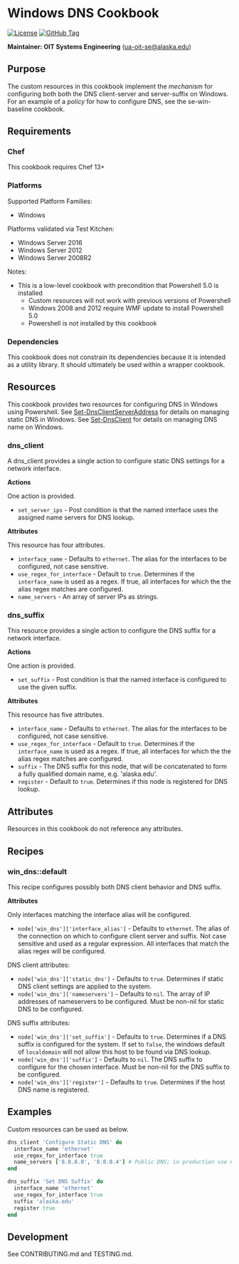 # Windows DNS Cookbook

[![License](https://img.shields.io/github/license/ualaska-it/win_dns.svg)](https://github.com/ualaska-it/win_dns)
[![GitHub Tag](https://img.shields.io/github/tag/ualaska-it/win_dns.svg)](https://github.com/ualaska-it/win_dns)

__Maintainer: OIT Systems Engineering__ (<ua-oit-se@alaska.edu>)

## Purpose

The custom resources in this cookbook implement the _mechanism_ for configuring both both the DNS client-server and server-suffix on Windows.  For an example of a _policy_ for how to configure DNS, see the se-win-baseline cookbook.

## Requirements

### Chef

This cookbook requires Chef 13+

### Platforms

Supported Platform Families:

* Windows

Platforms validated via Test Kitchen:

* Windows Server 2016
* Windows Server 2012
* Windows Server 2008R2

Notes:

* This is a low-level cookbook with precondition that Powershell 5.0 is installed
  * Custom resources will not work with previous versions of Powershell
  * Windows 2008 and 2012 require WMF update to install Powershell 5.0
  * Powershell is not installed by this cookbook

### Dependencies

This cookbook does not constrain its dependencies because it is intended as a utility library.  It should ultimately be used within a wrapper cookbook.

## Resources

This cookbook provides two resources for configuring DNS in Windows using Powershell.  See [Set-DnsClientServerAddress](https://technet.microsoft.com/en-us/itpro/powershell/windows/dnsclient/set-dnsclientserveraddress) for details on managing static DNS in Windows.  See [Set-DnsClient](https://technet.microsoft.com/en-us/itpro/powershell/windows/dnsclient/set-dnsclient) for details on managing DNS name on Windows.

### dns_client

A dns_client provides a single action to configure static DNS settings for a network interface.

__Actions__

One action is provided.

* `set_server_ips` - Post condition is that the named interface uses the assigned name servers for DNS lookup.

__Attributes__

This resource has four attributes.

* `interface_name` - Defaults to `ethernet`.  The alias for the interfaces to be configured, not case sensitive.
* `use_regex_for_interface` - Default to `true`.  Determines if the `interface_name` is used as a regex.  If true, all interfaces for which the the alias regex matches are configured.
* `name_servers` - An array of server IPs as strings.

### dns_suffix

This resource provides a single action to configure the DNS suffix for a network interface.

__Actions__

One action is provided.

* `set_suffix` - Post condition is that the named interface is configured to use the given suffix.

__Attributes__

This resource has five attributes.

* `interface_name` - Defaults to `ethernet`.  The alias for the interfaces to be configured, not case sensitive.
* `use_regex_for_interface` - Default to `true`.  Determines if the `interface_name` is used as a regex.  If true, all interfaces for which the the alias regex matches are configured.
* `suffix` - The DNS suffix for this node, that will be concatenated to form a fully qualified domain name, e.g. 'alaska.edu'.
* `register` - Default to `true`.  Determines if this node is registered for DNS lookup.

## Attributes

Resources in this cookbook do not reference any attributes.

## Recipes

### win_dns::default

This recipe configures possibly both DNS client behavior and DNS suffix.

__Attributes__

Only interfaces matching the interface alias will be configured.

* `node['win_dns']['interface_alias']` - Defaults to `ethernet`.  The alias of the connection on which to configure client server and suffix.  Not case sensitive and used as a regular expression.  All interfaces that match the alias regex will be configured.

DNS client attributes:

* `node['win_dns']['static_dns']` - Defaults to `true`. Determines if static DNS client settings are applied to the system.
* `node['win_dns']['nameservers']` - Defaults to `nil`.  The array of IP addresses of nameservers to be configured. Must be non-nil for static DNS to be configured.

DNS suffix attributes:

* `node['win_dns']['set_suffix']` - Defaults to `true`. Determines if a DNS suffix is configured for the system.  If set to `false`, the windows default of `localdomain` will not allow this host to be found via DNS lookup.
* `node['win_dns']['suffix']` - Defaults to `nil`.  The DNS suffix to configure for the chosen interface. Must be non-nil for the DNS suffix to be configured.
* `node['win_dns']['register']` - Defaults to `true`.  Determines if the host DNS name is registered.

## Examples

Custom resources can be used as below.

```ruby
dns_client 'Configure Static DNS' do
  interface_name 'ethernet'
  use_regex_for_interface true
  name_servers ['8.8.8.8', '8.8.8.4'] # Public DNS; in production use nameservers inside the datacenter
end

dns_suffix 'Set DNS Suffix' do
  interface_name 'ethernet'
  use_regex_for_interface true
  suffix 'alaska.edu'
  register true
end
```

## Development

See CONTRIBUTING.md and TESTING.md.
